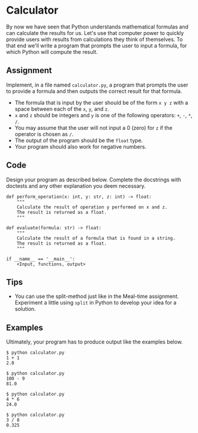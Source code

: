# Calculator

By now we have seen that Python understands mathematical formulas and can calculate the results for us. Let's use that computer power to quickly provide users with results from calculations they think of themselves.
To that end we'll write a program that prompts the user to input a formula, for which Python will compute the result.

## Assignment

Implement, in a file named `calculator.py`, a program that prompts the user to provide a formula and then outputs the correct result for that formula.

* The formula that is input by the user should be of the form `x y z` with a space between each of the `x`, `y`, and `z`.
* `x` and `z` should be integers and `y` is one of the following operators: `+`, `-`, `*`, `/`.
* You may assume that the user will not input a 0 (zero) for `z` if the operator is chosen as `/`.
* The output of the program should be the `float` type.
* Your program should also work for negative numbers.

## Code

Design your program as described below. Complete the docstrings with doctests and any other explanation you deem necessary.

    def perform_operation(x: int, y: str, z: int) -> float:
        """
        Calculate the result of operation y performed on x and z.
        The result is returned as a float.
        """

    def evaluate(formula: str) -> float:
        """
        Calculate the result of a formula that is found in a string.
        The result is returned as a float.
        """

    if __name__ == '__main__':
        <Input, functions, output>

## Tips

* You can use the split-method just like in the Meal-time assignment. Experiment a little using `split` in Python to develop your idea for a solution.

## Examples

Ultimately, your program has to produce output like the examples below.

    $ python calculator.py
    1 + 1
    2.0

    $ python calculator.py
    100 - 9
    81.0

    $ python calculator.py
    4 * 6
    24.0

    $ python calculator.py
    3 / 8
    0.325

